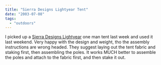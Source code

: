 ```yaml
---
title: "Sierra Designs Lightyear Tent"
date: "2003-07-08"
tags: 
  - "outdoors"
---
```


I picked up a [Sierra Designs Lightyear](http://www.sierradesigns.com/cgi-bin/driver.pl?index=2&conf=tent_show_03 "Sierra Designs : Tents Finder Item View") one man tent last week and used it last weekend. Very happy with the design and weight, tho the assembly instructions are wrong headed. They suggest laying out the tent fabric and staking first, then assembling the poles. It works MUCH better to assemble the poles and attach to the fabric first, and then stake it out.
